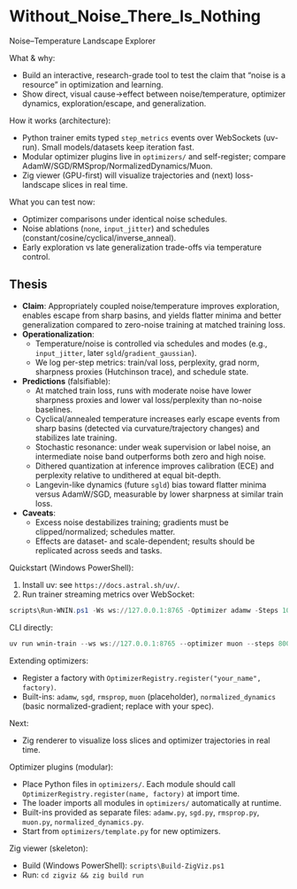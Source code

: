 # Without_Noise_There_Is_Nothing
Noise–Temperature Landscape Explorer 

What & why:
- Build an interactive, research-grade tool to test the claim that “noise is a resource” in optimization and learning.
- Show direct, visual cause→effect between noise/temperature, optimizer dynamics, exploration/escape, and generalization.

How it works (architecture):
- Python trainer emits typed `step_metrics` events over WebSockets (uv-run). Small models/datasets keep iteration fast.
- Modular optimizer plugins live in `optimizers/` and self-register; compare AdamW/SGD/RMSprop/NormalizedDynamics/Muon.
- Zig viewer (GPU-first) will visualize trajectories and (next) loss-landscape slices in real time.

What you can test now:
- Optimizer comparisons under identical noise schedules.
- Noise ablations (`none`, `input_jitter`) and schedules (constant/cosine/cyclical/inverse_anneal).
- Early exploration vs late generalization trade-offs via temperature control.

## Thesis 
- **Claim**: Appropriately coupled noise/temperature improves exploration, enables escape from sharp basins, and yields flatter minima and better generalization compared to zero-noise training at matched training loss.
- **Operationalization**:
  - Temperature/noise is controlled via schedules and modes (e.g., `input_jitter`, later `sgld`/`gradient_gaussian`).
  - We log per-step metrics: train/val loss, perplexity, grad norm, sharpness proxies (Hutchinson trace), and schedule state.
- **Predictions** (falsifiable):
  - At matched train loss, runs with moderate noise have lower sharpness proxies and lower val loss/perplexity than no-noise baselines.
  - Cyclical/annealed temperature increases early escape events from sharp basins (detected via curvature/trajectory changes) and stabilizes late training.
  - Stochastic resonance: under weak supervision or label noise, an intermediate noise band outperforms both zero and high noise.
  - Dithered quantization at inference improves calibration (ECE) and perplexity relative to undithered at equal bit-depth.
  - Langevin-like dynamics (future `sgld`) bias toward flatter minima versus AdamW/SGD, measurable by lower sharpness at similar train loss.
- **Caveats**:
  - Excess noise destabilizes training; gradients must be clipped/normalized; schedules matter.
  - Effects are dataset- and scale-dependent; results should be replicated across seeds and tasks.

Quickstart (Windows PowerShell):

1) Install uv: see `https://docs.astral.sh/uv/`.
2) Run trainer streaming metrics over WebSocket:

```powershell
scripts\Run-WNIN.ps1 -Ws ws://127.0.0.1:8765 -Optimizer adamw -Steps 1000 -NoiseMode input_jitter -NoiseMag 0.1 -NoiseSchedule cosine -NoisePeriod 500
```

CLI directly:

```powershell
uv run wnin-train --ws ws://127.0.0.1:8765 --optimizer muon --steps 800 --noise-mode none
```

Extending optimizers:
- Register a factory with `OptimizerRegistry.register("your_name", factory)`.
- Built-ins: `adamw`, `sgd`, `rmsprop`, `muon` (placeholder), `normalized_dynamics` (basic normalized-gradient; replace with your spec).

Next:
- Zig renderer to visualize loss slices and optimizer trajectories in real time.

Optimizer plugins (modular):
- Place Python files in `optimizers/`. Each module should call `OptimizerRegistry.register(name, factory)` at import time.
- The loader imports all modules in `optimizers/` automatically at runtime.
- Built-ins provided as separate files: `adamw.py`, `sgd.py`, `rmsprop.py`, `muon.py`, `normalized_dynamics.py`.
- Start from `optimizers/template.py` for new optimizers.

Zig viewer (skeleton):
- Build (Windows PowerShell): `scripts\Build-ZigViz.ps1`
- Run: `cd zigviz && zig build run`
